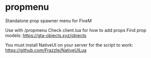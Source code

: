 # propmenu
Standalone prop spawner menu for FiveM

Use with /propmenu
Check client.lua for how to add props
Find prop models: https://gta-objects.xyz/objects

You must install NativeUI on your server for the script to work: https://github.com/FrazzIe/NativeUILua
